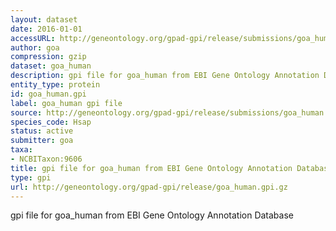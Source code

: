 ```yaml
---
layout: dataset
date: 2016-01-01
accessURL: http://geneontology.org/gpad-gpi/release/submissions/goa_human.gpi.gz
author: goa
compression: gzip
dataset: goa_human
description: gpi file for goa_human from EBI Gene Ontology Annotation Database
entity_type: protein
id: goa_human.gpi
label: goa_human gpi file
source: http://geneontology.org/gpad-gpi/release/submissions/goa_human.gpi.gz
species_code: Hsap
status: active
submitter: goa
taxa:
- NCBITaxon:9606
title: gpi file for goa_human from EBI Gene Ontology Annotation Database
type: gpi
url: http://geneontology.org/gpad-gpi/release/goa_human.gpi.gz
---
```


gpi file for goa_human from EBI Gene Ontology Annotation Database